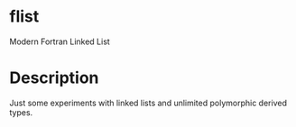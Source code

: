 # flist

Modern Fortran Linked List

# Description

Just some experiments with linked lists and unlimited polymorphic derived types.
